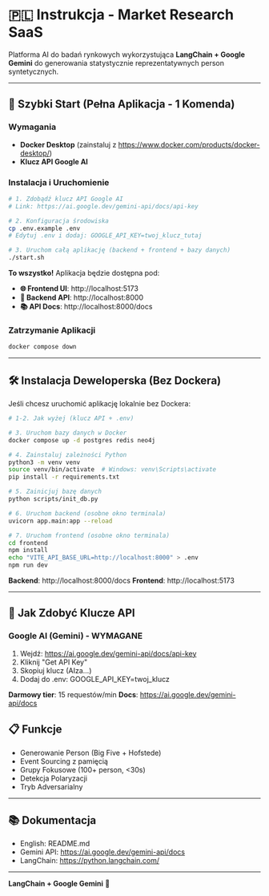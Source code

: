 # 🇵🇱 Instrukcja - Market Research SaaS

Platforma AI do badań rynkowych wykorzystująca **LangChain + Google Gemini** do generowania statystycznie reprezentatywnych person syntetycznych.

---

## 🚀 Szybki Start (Pełna Aplikacja - 1 Komenda)

### Wymagania
- **Docker Desktop** (zainstaluj z https://www.docker.com/products/docker-desktop/)
- **Klucz API Google AI**

### Instalacja i Uruchomienie

```bash
# 1. Zdobądź klucz API Google AI
# Link: https://ai.google.dev/gemini-api/docs/api-key

# 2. Konfiguracja środowiska
cp .env.example .env
# Edytuj .env i dodaj: GOOGLE_API_KEY=twoj_klucz_tutaj

# 3. Uruchom całą aplikację (backend + frontend + bazy danych)
./start.sh
```

**To wszystko!** Aplikacja będzie dostępna pod:
- **🌐 Frontend UI**: http://localhost:5173
- **🔧 Backend API**: http://localhost:8000
- **📚 API Docs**: http://localhost:8000/docs

### Zatrzymanie Aplikacji

```bash
docker compose down
```

---

## 🛠️ Instalacja Deweloperska (Bez Dockera)

Jeśli chcesz uruchomić aplikację lokalnie bez Dockera:

```bash
# 1-2. Jak wyżej (klucz API + .env)

# 3. Uruchom bazy danych w Docker
docker compose up -d postgres redis neo4j

# 4. Zainstaluj zależności Python
python3 -m venv venv
source venv/bin/activate  # Windows: venv\Scripts\activate
pip install -r requirements.txt

# 5. Zainicjuj bazę danych
python scripts/init_db.py

# 6. Uruchom backend (osobne okno terminala)
uvicorn app.main:app --reload

# 7. Uruchom frontend (osobne okno terminala)
cd frontend
npm install
echo "VITE_API_BASE_URL=http://localhost:8000" > .env
npm run dev
```

**Backend**: http://localhost:8000/docs
**Frontend**: http://localhost:5173

---

## 🔑 Jak Zdobyć Klucze API

### Google AI (Gemini) - WYMAGANE

1. Wejdź: https://ai.google.dev/gemini-api/docs/api-key
2. Kliknij "Get API Key"
3. Skopiuj klucz (AIza...)
4. Dodaj do .env: GOOGLE_API_KEY=twoj_klucz

**Darmowy tier**: 15 requestów/min
**Docs**: https://ai.google.dev/gemini-api/docs


## 📋 Funkcje

- Generowanie Person (Big Five + Hofstede)
- Event Sourcing z pamięcią
- Grupy Fokusowe (100+ person, <30s)
- Detekcja Polaryzacji
- Tryb Adversarialny

---

## 📚 Dokumentacja

- English: README.md
- Gemini API: https://ai.google.dev/gemini-api/docs
- LangChain: https://python.langchain.com/

---

**LangChain + Google Gemini** 🚀
